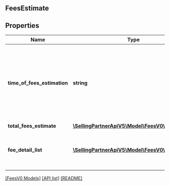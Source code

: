 ## FeesEstimate

## Properties

Name | Type | Description | Notes
------------ | ------------- | ------------- | -------------
**time_of_fees_estimation** | **string** | The time at which the fees were estimated. This defaults to the time the request is made. Must be in ISO 8601 format. |
**total_fees_estimate** | [**\SellingPartnerApiV5\Model\FeesV0\MoneyType**](MoneyType.md) |  | [optional]
**fee_detail_list** | [**\SellingPartnerApiV5\Model\FeesV0\FeeDetail[]**](FeeDetail.md) | A list of other fees that contribute to a given fee. | [optional]

[[FeesV0 Models]](../) [[API list]](../../Api) [[README]](../../../README.md)
